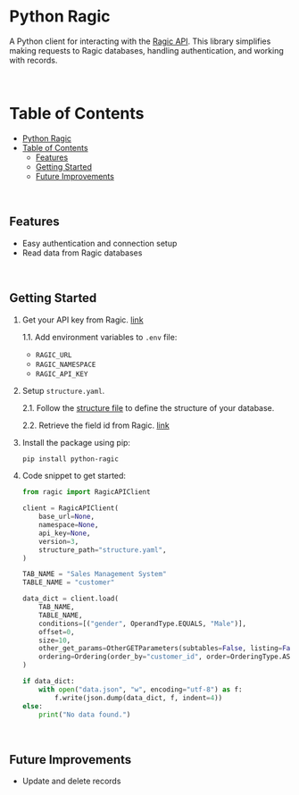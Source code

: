 # Python Ragic
A Python client for interacting with the [Ragic API](https://www.ragic.com/intl/en/doc-api/). 
This library simplifies making requests to Ragic databases, handling authentication, and working with records.

<br />

# Table of Contents
- [Python Ragic](#python-ragic)
- [Table of Contents](#table-of-contents)
  - [Features](#features)
  - [Getting Started](#getting-started)
  - [Future Improvements](#future-improvements)

<br />

## Features

- Easy authentication and connection setup
- Read data from Ragic databases

<br />

## Getting Started
1. Get your API key from Ragic. [link](https://www.ragic.com/intl/en/doc-api/24/HTTP-Basic-authentication-with-Ragic-API-Key)

    1.1. Add environment variables to `.env` file:
    - `RAGIC_URL`
    - `RAGIC_NAMESPACE`
    - `RAGIC_API_KEY`

2. Setup `structure.yaml`.

    2.1. Follow the [structure file](docs/set-up-structure-file.md) to define the structure of your database.

    2.2. Retrieve the field id from Ragic. [link](https://www.ragic.com/intl/en/doc-api/18/Finding-the-field-id-for-a-field)
    
3. Install the package using pip:
    ```bash
    pip install python-ragic
    ```
4. Code snippet to get started:

    ```python
    from ragic import RagicAPIClient

    client = RagicAPIClient(
        base_url=None,
        namespace=None,
        api_key=None,
        version=3,
        structure_path="structure.yaml",
    )

    TAB_NAME = "Sales Management System"
    TABLE_NAME = "customer"

    data_dict = client.load(
        TAB_NAME,
        TABLE_NAME,
        conditions=[("gender", OperandType.EQUALS, "Male")],
        offset=0,
        size=10,
        other_get_params=OtherGETParameters(subtables=False, listing=False),
        ordering=Ordering(order_by="customer_id", order=OrderingType.ASC),
    )

    if data_dict:
        with open("data.json", "w", encoding="utf-8") as f:
            f.write(json.dump(data_dict, f, indent=4))
    else:
        print("No data found.")
    ```

<br />

## Future Improvements
- Update and delete records
